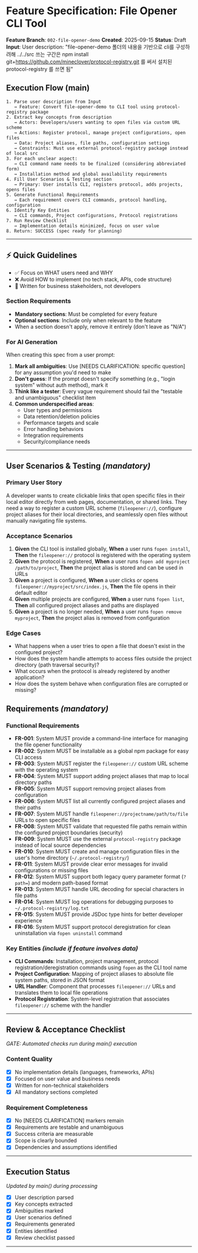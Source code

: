 # Feature Specification: File Opener CLI Tool

**Feature Branch**: `002-file-opener-demo`
**Created**: 2025-09-15
**Status**: Draft
**Input**: User description: "file-opener-demo 폴더의 내용을 기반으로 cli를 구성하려해 ../../src 쓰는 구간은 npm install git+https://github.com/mineclover/protocol-registry.git 를 써서 설치된 protocol-registry 를 쓰면 됨"

## Execution Flow (main)
```
1. Parse user description from Input
   → Feature: Convert file-opener-demo to CLI tool using protocol-registry package
2. Extract key concepts from description
   → Actors: Developers/users wanting to open files via custom URL scheme
   → Actions: Register protocol, manage project configurations, open files
   → Data: Project aliases, file paths, configuration settings
   → Constraints: Must use external protocol-registry package instead of local src
3. For each unclear aspect:
   → CLI command name needs to be finalized (considering abbreviated form)
   → Installation method and global availability requirements
4. Fill User Scenarios & Testing section
   → Primary: User installs CLI, registers protocol, adds projects, opens files
5. Generate Functional Requirements
   → Each requirement covers CLI commands, protocol handling, configuration
6. Identify Key Entities
   → CLI commands, Project configurations, Protocol registrations
7. Run Review Checklist
   → Implementation details minimized, focus on user value
8. Return: SUCCESS (spec ready for planning)
```

---

## ⚡ Quick Guidelines
- ✅ Focus on WHAT users need and WHY
- ❌ Avoid HOW to implement (no tech stack, APIs, code structure)
- 👥 Written for business stakeholders, not developers

### Section Requirements
- **Mandatory sections**: Must be completed for every feature
- **Optional sections**: Include only when relevant to the feature
- When a section doesn't apply, remove it entirely (don't leave as "N/A")

### For AI Generation
When creating this spec from a user prompt:
1. **Mark all ambiguities**: Use [NEEDS CLARIFICATION: specific question] for any assumption you'd need to make
2. **Don't guess**: If the prompt doesn't specify something (e.g., "login system" without auth method), mark it
3. **Think like a tester**: Every vague requirement should fail the "testable and unambiguous" checklist item
4. **Common underspecified areas**:
   - User types and permissions
   - Data retention/deletion policies
   - Performance targets and scale
   - Error handling behaviors
   - Integration requirements
   - Security/compliance needs

---

## User Scenarios & Testing *(mandatory)*

### Primary User Story
A developer wants to create clickable links that open specific files in their local editor directly from web pages, documentation, or shared links. They need a way to register a custom URL scheme (`fileopener://`), configure project aliases for their local directories, and seamlessly open files without manually navigating file systems.

### Acceptance Scenarios
1. **Given** the CLI tool is installed globally, **When** a user runs `fopen install`, **Then** the `fileopener://` protocol is registered with the operating system
2. **Given** the protocol is registered, **When** a user runs `fopen add myproject /path/to/project`, **Then** the project alias is stored and can be used in URLs
3. **Given** a project is configured, **When** a user clicks or opens `fileopener://myproject/src/index.js`, **Then** the file opens in their default editor
4. **Given** multiple projects are configured, **When** a user runs `fopen list`, **Then** all configured project aliases and paths are displayed
5. **Given** a project is no longer needed, **When** a user runs `fopen remove myproject`, **Then** the project alias is removed from configuration

### Edge Cases
- What happens when a user tries to open a file that doesn't exist in the configured project?
- How does the system handle attempts to access files outside the project directory (path traversal security)?
- What occurs when the protocol is already registered by another application?
- How does the system behave when configuration files are corrupted or missing?

## Requirements *(mandatory)*

### Functional Requirements
- **FR-001**: System MUST provide a command-line interface for managing the file opener functionality
- **FR-002**: System MUST be installable as a global npm package for easy CLI access
- **FR-003**: System MUST register the `fileopener://` custom URL scheme with the operating system
- **FR-004**: System MUST support adding project aliases that map to local directory paths
- **FR-005**: System MUST support removing project aliases from configuration
- **FR-006**: System MUST list all currently configured project aliases and their paths
- **FR-007**: System MUST handle `fileopener://projectname/path/to/file` URLs to open specific files
- **FR-008**: System MUST validate that requested file paths remain within the configured project boundaries (security)
- **FR-009**: System MUST use the external `protocol-registry` package instead of local source dependencies
- **FR-010**: System MUST create and manage configuration files in the user's home directory (`~/.protocol-registry/`)
- **FR-011**: System MUST provide clear error messages for invalid configurations or missing files
- **FR-012**: System MUST support both legacy query parameter format (`?path=`) and modern path-based format
- **FR-013**: System MUST handle URL decoding for special characters in file paths
- **FR-014**: System MUST log operations for debugging purposes to `~/.protocol-registry/log.txt`
- **FR-015**: System MUST provide JSDoc type hints for better developer experience
- **FR-016**: System MUST support protocol deregistration for clean uninstallation via `fopen uninstall` command

### Key Entities *(include if feature involves data)*
- **CLI Commands**: Installation, project management, protocol registration/deregistration commands using `fopen` as the CLI tool name
- **Project Configuration**: Mapping of project aliases to absolute file system paths, stored in JSON format
- **URL Handler**: Component that processes `fileopener://` URLs and translates them to local file operations
- **Protocol Registration**: System-level registration that associates `fileopener://` scheme with the handler

---

## Review & Acceptance Checklist
*GATE: Automated checks run during main() execution*

### Content Quality
- [x] No implementation details (languages, frameworks, APIs)
- [x] Focused on user value and business needs
- [x] Written for non-technical stakeholders
- [x] All mandatory sections completed

### Requirement Completeness
- [x] No [NEEDS CLARIFICATION] markers remain
- [x] Requirements are testable and unambiguous
- [x] Success criteria are measurable
- [x] Scope is clearly bounded
- [x] Dependencies and assumptions identified

---

## Execution Status
*Updated by main() during processing*

- [x] User description parsed
- [x] Key concepts extracted
- [x] Ambiguities marked
- [x] User scenarios defined
- [x] Requirements generated
- [x] Entities identified
- [x] Review checklist passed

---